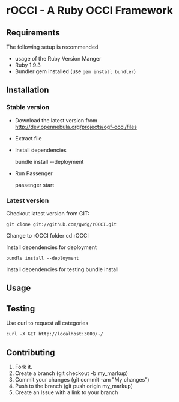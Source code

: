 rOCCI - A Ruby OCCI Framework
=============================

Requirements
------------

The following setup is recommended

* usage of the Ruby Version Manger
* Ruby 1.9.3
* Bundler gem installed (use ```gem install bundler```)

Installation
------------

### Stable version

* Download the latest version from http://dev.opennebula.org/projects/ogf-occi/files
* Extract file
* Install dependencies

    bundle install --deployment

* Run Passenger

    passenger start

### Latest version

Checkout latest version from GIT:

    git clone git://github.com/gwdg/rOCCI.git

Change to rOCCI folder
    cd rOCCI

Install dependencies for deployment

    bundle install --deployment

Install dependencies for testing
    bundle install

Usage
-----

Testing
-------

Use curl to request all categories

    curl -X GET http://localhost:3000/-/

Contributing
------------

1. Fork it.
2. Create a branch (git checkout -b my_markup)
3. Commit your changes (git commit -am "My changes")
4. Push to the branch (git push origin my_markup)
5. Create an Issue with a link to your branch